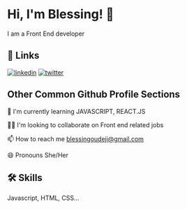 # Hi, I'm Blessing! 👋
I am a Front End developer


## 🔗 Links
[![linkedin](https://img.shields.io/badge/linkedin-0A66C2?style=for-the-badge&logo=linkedin&logoColor=white)](https://www.linkedin.com/in/blessing-udeji-0239b8206)
[![twitter](https://img.shields.io/badge/twitter-1DA1F2?style=for-the-badge&logo=twitter&logoColor=white)](https://twitter.com/blessingudeji_)


## Other Common Github Profile Sections


🧠 I'm currently learning JAVASCRIPT, REACT.JS

👯‍♀️ I'm looking to collaborate on  Front end related jobs

📫 How to reach me blessingoudeji@gmail.com

😄 Pronouns She/Her


## 🛠 Skills
Javascript, HTML, CSS...
